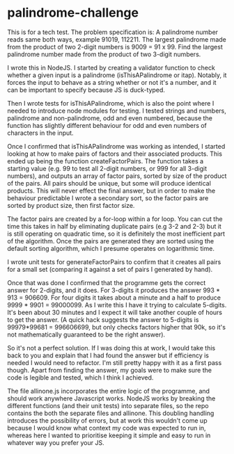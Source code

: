 # palindrome-challenge

This is for a tech test. The problem specification is: A palindrome number reads same both ways, example 91019, 112211. The largest palindrome made from the product of two 2-digit numbers is 9009 = 91 x 99. Find the largest palindrome number made from the product of two 3-digit numbers.

I wrote this in NodeJS. I started by creating a validator function to check whether a given input is a palindrome (isThisAPalindrome or itap). Notably, it forces the input to behave as a string whether or not it's a number, and it can be important to specify because JS is duck-typed. 

Then I wrote tests for isThisAPalindrome, which is also the point where I needed to introduce node modules for testing. I tested strings and numbers, palindrome and non-palindrome, odd and even numbered, because the function has slightly different behaviour for odd and even numbers of characters in the input. 

Once I confirmed that isThisAPalindrome was working as intended, I started looking at how to make pairs of factors and their associated products. This ended up being the function createFactorPairs. The function takes a starting value (e.g. 99 to test all 2-digit numbers, or 999 for all 3-digit numbers), and outputs an array of factor pairs, sorted by size of the product of the pairs. All pairs should be unique, but some will produce identical products. This will never effect the final answer, but in order to make the behaviour predictable I wrote a secondary sort, so the factor pairs are sorted by product size, then first factor size. 

The factor pairs are created by a for-loop within a for loop. You can cut the time this takes in half by eliminating duplicate pairs (e.g 3-2 and 2-3) but it is still operating on quadratic time, so it is definitely the most inefficient part of the algorithm. Once the pairs are generated they are sorted using the default sorting algorithm, which I presume operates on logarithmic time. 

I wrote unit tests for generateFactorPairs to confirm that it creates all pairs for a small set (comparing it against a set of pairs I generated by hand).

Once that was done I confirmed that the programme gets the correct answer for 2-digits, and it does. For 3-digits it produces the answer 993 * 913 = 906609. For four digits it takes about a minute and a half to produce 9999 * 9901 = 99000099. As I write this I have it trying to calculate 5-digits. It's been about 30 minutes and I expect it will take another couple of hours to get the answer. (A quick hack suggests the answer to 5-digits is  99979*99681 = 996606699, but only checks factors higher that 90k, so it's not mathematically guaranteed to be the right answer). 

So it's not a perfect solution. If I was doing this at work, I would take this back to you and explain that I had found the answer but if efficiency is needed I would need to refactor. I'm still pretty happy with it as a first pass though. Apart from finding the answer, my goals were to make sure the code is legible and tested, which I think I achieved. 

The file allinone.js incorporates the entire logic of the programme, and should work anywhere Javascript works. NodeJS works by breaking the different functions (and their unit tests) into separate files, so the repo contains the both the separate files and allinone. This doubling handling introduces the possibility of errors, but at work this wouldn't come up because I would know what context my code was expected to run in,  whereas here I wanted to prioritise keeping it simple and easy to run in whatever way you prefer your JS. 
